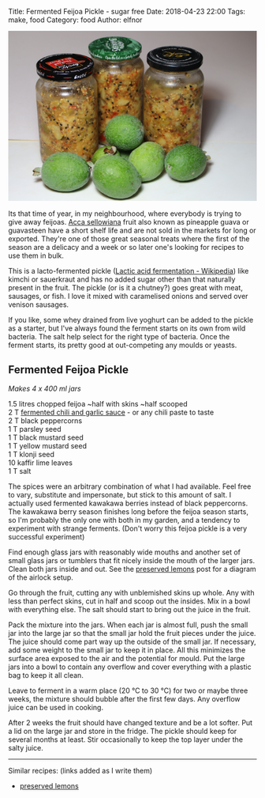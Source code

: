 Title: Fermented Feijoa Pickle - sugar free
Date: 2018-04-23 22:00
Tags: make, food
Category: food
Author: elfnor

![feremented feijoa](/images/REC-feijoa_pickle.png)

Its that time of year, in my neighbourhood, where everybody is trying to give away feijoas. [Acca sellowiana](https://en.wikipedia.org/wiki/Acca_sellowiana) fruit also known as pineapple guava or guavasteen have a short shelf life and are not sold in the markets for long or exported. They're one of those great seasonal treats where the first of the season are a delicacy and a week or so later one's looking for recipes to use them in bulk.

This is a lacto-fermented pickle ([Lactic acid fermentation - Wikipedia](https://en.wikipedia.org/wiki/Lactic_acid_fermentation)) like kimchi or sauerkraut and has no added sugar other than that naturally present in the fruit. The pickle (or is it a chutney?) goes great with meat, sausages, or fish. I love it mixed with caramelised onions and served over venison sausages.

If you like, some whey drained from live yoghurt can be added to the pickle as a starter, but I've always found the ferment starts on its own from wild bacteria. The salt help select for the right type of bacteria. Once the ferment starts, its pretty good at out-competing any moulds or yeasts.

## Fermented Feijoa Pickle
_Makes 4 x 400 ml jars_

1.5 litres chopped feijoa  ~half with skins ~half scooped  
2 T [fermented chili and garlic sauce](http://elfnor.com/fermented-chili-and-garlic-sauce.html) - or any chili paste to taste  
2 T black peppercorns  
1 T parsley seed   
1 T black mustard seed  
1 T yellow mustard seed  
1 T klonji seed  
10 kaffir lime leaves  
1 T salt  

The spices were an arbitrary combination of what I had available. Feel free to vary, substitute and impersonate, but stick to this amount of salt. I actually used fermented kawakawa berries instead of black peppercorns. The kawakawa berry season finishes long before the feijoa season starts, so I'm probably the only one with both in my garden, and a tendency to experiment with strange ferments. (Don't worry this feijoa pickle is a very successful experiment)

Find enough glass jars with reasonably wide mouths and another set of small glass jars or tumblers that fit nicely inside the mouth of the larger jars. Clean both jars inside and out. See the [preserved lemons]({filename}REC-preserved-lemons.md) post for a diagram of the airlock setup.

Go through the fruit, cutting any with unblemished skins up whole. Any with less than perfect skins, cut in half and scoop out the insides. Mix in a bowl with everything else. The salt should start to bring out the juice in the fruit.

Pack the mixture into the jars. When each jar is almost full, push the small jar into the large jar so that the small jar hold the fruit pieces under the juice. The juice should come part way up the outside of the small jar. If necessary, add some weight to the small jar to keep it in place. All this minimizes the surface area exposed to the air and the potential for mould. Put the large jars into a bowl to contain any overflow and cover everything with a plastic bag to keep it all clean.

Leave to ferment in a warm place (20 &deg;C to 30 &deg;C) for two or maybe three weeks, the mixture should bubble after the first few days. Any overflow juice can be used in cooking.

After 2 weeks the fruit should have changed texture and be a lot softer. Put a lid on the large jar and store in the fridge. The pickle should keep for several months at least. Stir occasionally to keep the top layer under the salty juice.


-----------------------

Similar recipes: (links added as I write them)

*  [preserved lemons]({filename}REC-preserved-lemons.md)
